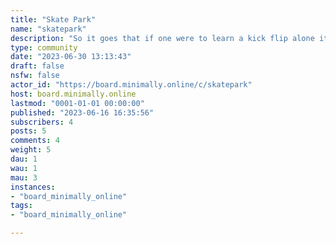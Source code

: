 ```yaml
---
title: "Skate Park" 
name: "skatepark"
description: "So it goes that if one were to learn a kick flip alone it would take much longer than if they went to the skate park.This community is for asking questions, sharing recommendations and experiences, and helping each other figure things out and get stuff done."
type: community
date: "2023-06-30 13:13:43"
draft: false
nsfw: false
actor_id: "https://board.minimally.online/c/skatepark"
host: board.minimally.online
lastmod: "0001-01-01 00:00:00"
published: "2023-06-16 16:35:56"
subscribers: 4
posts: 5
comments: 4
weight: 5
dau: 1
wau: 1
mau: 3
instances:
- "board_minimally_online"
tags: 
- "board_minimally_online"

---
```

